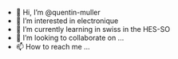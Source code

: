 - 👋 Hi, I’m @quentin-muller
- 👀 I’m interested in electronique
- 🌱 I’m currently learning in swiss in the HES-SO
- 💞️ I’m looking to collaborate on ...
- 📫 How to reach me ...

<!---
quentin-muller/quentin-muller is a ✨ special ✨ repository because its `README.md` (this file) appears on your GitHub profile.
You can click the Preview link to take a look at your changes.
--->

